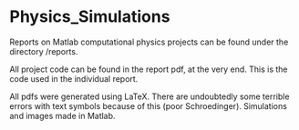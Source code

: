 # Physics_Simulations

Reports on Matlab computational physics projects can be found under the directory
/reports.

All project code can be found in the report pdf, at the very end. 
This is the code used in the individual report.  

All pdfs were generated using LaTeX. There are undoubtedly some terrible errors with text symbols because of this (poor Schroedinger). 
Simulations and images made in Matlab. 
